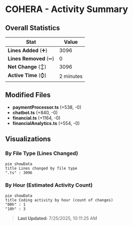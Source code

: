 # COHERA - Activity Summary 

## Overall Statistics

| Stat                   | Value                                                             |
| ---------------------- | ----------------------------------------------------------------- |
| **Lines Added** (➕)   | 3096                                          |
| **Lines Removed** (➖) | 0                                        |
| **Net Change** (↕)    | 3096                |
| **Active Time** (⌚)   | 2 minutes |


## Modified Files
- **paymentProcessor.ts** (+538, -0)
- **chatbot.ts** (+840, -0)
- **financial.ts** (+1164, -0)
- **financialAnalytics.ts** (+554, -0)

## Visualizations

### By File Type (Lines Changed)

```mermaid
pie showData
title Lines changed by file type
".ts" : 3096
```

### By Hour (Estimated Activity Count)

```mermaid
pie showData
title Coding activity by hour (count of changes)
"00h" : 1
"10h" : 3
```


> **Last Updated:** 7/25/2025, 10:11:25 AM